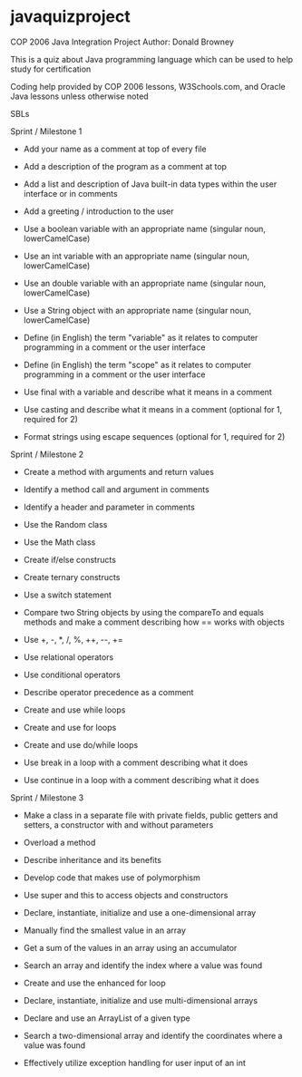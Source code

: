 # javaquizproject
COP 2006 Java Integration Project
Author: Donald Browney

This is a quiz about Java programming language which can be used to help study for certification

Coding help provided by COP 2006 lessons, W3Schools.com, and Oracle Java lessons unless otherwise
noted

SBLs

Sprint / Milestone 1

- Add your name as a comment at top of every file

- Add a description of the program as a comment at top

- Add a list and description of Java built-in data types within the user interface or in comments

- Add a greeting / introduction to the user

- Use a boolean variable with an appropriate name  (singular noun, lowerCamelCase)

- Use an int variable with an appropriate name (singular noun, lowerCamelCase)

- Use an double variable with an appropriate name (singular noun, lowerCamelCase)

- Use a String object with an appropriate name (singular noun, lowerCamelCase)

- Define (in English) the term "variable" as it relates to computer programming in a comment or the user interface

- Define (in English) the term "scope" as it relates to computer programming in a comment or the user interface

- Use final with a variable and describe what it means in a comment

- Use casting and describe what it means in a comment (optional for 1, required for 2)

- Format strings using escape sequences (optional for 1, required for 2)

Sprint / Milestone 2

- Create a method with arguments and return values

- Identify a method call and argument in comments

- Identify a header and parameter in comments

- Use the Random class

- Use the Math class

- Create if/else constructs

- Create ternary constructs

- Use a switch statement

- Compare two String objects by using the compareTo and equals methods and make a comment describing how == works with objects

- Use +, -, *, /, %, ++, --, +=

- Use relational operators

- Use conditional operators

- Describe operator precedence as a comment

- Create and use while loops

- Create and use for loops

- Create and use do/while loops

- Use break in a loop with a comment describing what it does

- Use continue in a loop with a comment describing what it does

Sprint / Milestone 3

- Make a class in a separate file with private fields, public getters and setters, a constructor with and without parameters

- Overload a method

- Describe inheritance and its benefits

- Develop code that makes use of polymorphism

- Use super and this to access objects and constructors

- Declare, instantiate, initialize and use a one-dimensional array

- Manually find the smallest value in an array

- Get a sum of the values in an array using an accumulator

- Search an array and identify the index where a value was found

- Create and use the enhanced for loop

- Declare, instantiate, initialize and use multi-dimensional arrays

- Declare and use an ArrayList of a given type

- Search a two-dimensional array and identify the coordinates where a value was found

- Effectively utilize exception handling for user input of an int
